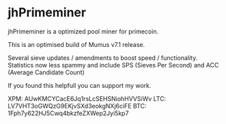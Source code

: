 jhPrimeminer
============

jhPrimeminer is a optimized pool miner for primecoin.

This is an optimised build of Mumus v7.1 release.

Several sieve updates / amendments to boost speed / functionality.
Statistics now less spammy and include SPS (Sieves Per Second) 
and ACC (Average Candidate Count)

If you found this helpfull you can support my work.

XPM: AUwKMCYCacE6Jq1rsLcSEHSNiohHVVSiWv
LTC: LV7VHT3oGWQzG9EKjvSXd3eokgNXj6ciFE
BTC: 1Fph7y622HJ5Cwq4bkzfeZXWep2Jyi5kp7
	
